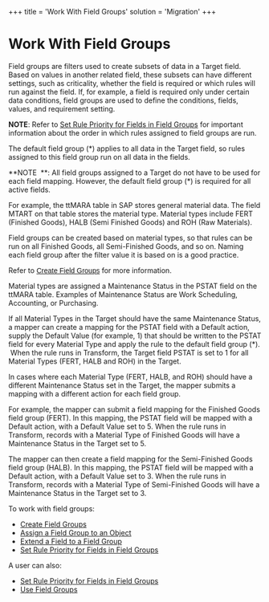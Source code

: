 +++
title = 'Work With Field Groups'
solution = 'Migration'
+++

# Work With Field Groups

Field groups are filters used to create subsets of data in a Target
field. Based on values in another related field, these subsets can have
different settings, such as criticality, whether the field is required
or which rules will run against the field. If, for example, a field is
required only under certain data conditions, field groups are used to
define the conditions, fields, values, and requirement setting.

**NOTE**: Refer to [Set Rule Priority for Fields in Field
Groups](Set_Rule_Priority_for_Fields_in_Field_Groups.htm) for important
information about the order in which rules assigned to field groups are
run.

The default field group (\*) applies to all data in the Target field, so
rules assigned to this field group run on all data in the fields.

**NOTE  **: All field groups assigned to a Target do not have to be used
for each field mapping. However, the default field group (\*) is
required for all active fields.

For example, the ttMARA table in SAP stores general material data. The
field MTART on that table stores the material type. Material types
include FERT (Finished Goods), HALB (Semi Finished Goods) and ROH (Raw
Materials).

Field groups can be created based on material types, so that rules can
be run on all Finished Goods, all Semi-Finished Goods, and so on. Naming
each field group after the filter value it is based on is a good
practice.

Refer to <span style="font-family: Arial, sans-serif;">[Create Field
Groups](Create_Field_Groups.htm)</span> for more information.

Material types are assigned a Maintenance Status in the PSTAT field on
the ttMARA table. Examples of Maintenance Status are Work Scheduling,
Accounting, or Purchasing.

If all Material Types in the Target should have the same Maintenance
Status, a mapper can create a mapping for the PSTAT field with a Default
action, supply the Default Value (for example, 1) that should be written
to the PSTAT field for every Material Type and apply the rule to the
default field group (\*).  When the rule runs in Transform, the Target
field PSTAT is set to 1 for all Material Types (FERT, HALB and ROH) in
the Target.

In cases where each Material Type (FERT, HALB, and ROH) should have a
different Maintenance Status set in the Target, the mapper submits a
mapping with a different action for each field group.

For example, the mapper can submit a field mapping for the Finished
Goods field group (FERT). In this mapping, the PSTAT field will be
mapped with a Default action, with a Default Value set to 5. When the
rule runs in Transform, records with a Material Type of Finished Goods
will have a Maintenance Status in the Target set to 5.

The mapper can then create a field mapping for the Semi-Finished Goods
field group (HALB). In this mapping, the PSTAT field will be mapped with
a Default action, with a Default Value set to 3. When the rule runs in
Transform, records with a Material Type of Semi-Finished Goods will have
a Maintenance Status in the Target set to 3.

To work with field groups:

  - [Create Field Groups](Create_Field_Groups.htm)
  - [Assign a Field Group to an
    Object](Assign_a_Field_Group_to_an_Object.htm)
  - [Extend a Field to a Field
    Group](Extend_a_Field_to_a_Field_Group.htm)
  - [Set Rule Priority for Fields in Field
    Groups](Set_Rule_Priority_for_Fields_in_Field_Groups.htm)

A user can also:

  - [Set Rule Priority for Fields in Field
    Groups](Set_Rule_Priority_for_Fields_in_Field_Groups.htm)
  - [Use Field Groups](Use_Field_Groups.htm)

